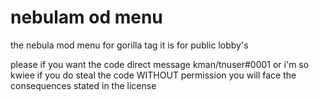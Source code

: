 # nebulam od menu
the nebula mod menu for gorilla tag it is for public lobby's

please if you want the code direct message kman/tnuser#0001 or i'm so kwiee 
if you do steal the code WITHOUT permission you will face the consequences stated in the license
